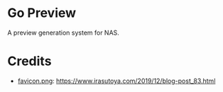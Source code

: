 # Go Preview

A preview generation system for NAS.

# Credits

- [favicon.png](ui/public/favicon.png): https://www.irasutoya.com/2019/12/blog-post_83.html
